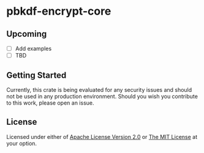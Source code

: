 # pbkdf-encrypt-core

## Upcoming

- [ ] Add examples
- [ ] TBD

## Getting Started

Currently, this crate is being evaluated for any security issues and should not be used in any production environment.  Should you wish you contribute to this work, please open an issue.

## License

Licensed under either of [Apache License Version 2.0](./LICENSE-APACHE) or [The MIT License](./LICENSE-MIT) at your option.

